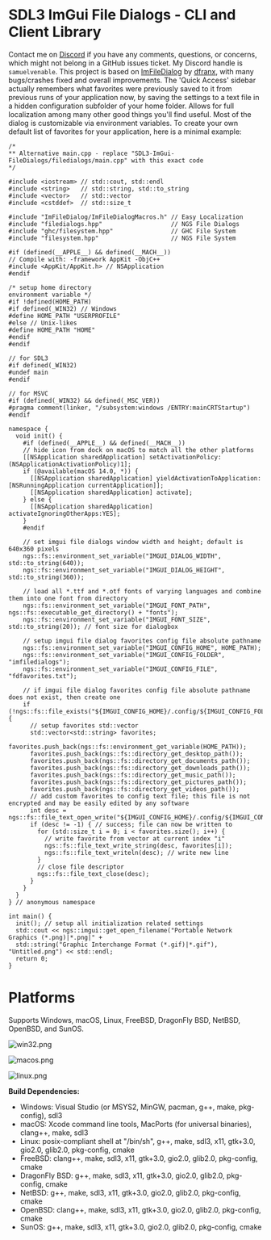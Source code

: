 # SDL3 ImGui File Dialogs - CLI and Client Library

Contact me on [Discord](https://discord.com) if you have any comments, questions, or concerns, which might not belong in a GitHub issues ticket. My Discord handle is `samuelvenable`. This project is based on [ImFileDialog](https://github.com/dfranx/ImFileDialog) by [dfranx](https://github.com/dfranx), with many bugs/crashes fixed and overall improvements. The 'Quick Access' sidebar actually remembers what favorites were previously saved to it from previous runs of your application now, by saving the settings to a text file in a hidden configuration subfolder of your home folder. Allows for full localization among many other good things you'll find useful. Most of the dialog is customizable via environment variables. To create your own default list of favorites for your application, here is a minimal example:

```
/*
** Alternative main.cpp - replace "SDL3-ImGui-FileDialogs/filedialogs/main.cpp" with this exact code
*/

#include <iostream> // std::cout, std::endl
#include <string>   // std::string, std::to_string
#include <vector>   // std::vector
#include <cstddef>  // std::size_t

#include "ImFileDialog/ImFileDialogMacros.h" // Easy Localization
#include "filedialogs.hpp"                   // NGS File Dialogs
#include "ghc/filesystem.hpp"                // GHC File System
#include "filesystem.hpp"                    // NGS File System

#if (defined(__APPLE__) && defined(__MACH__))
// Compile with: -framework AppKit -ObjC++
#include <AppKit/AppKit.h> // NSApplication
#endif

/* setup home directory
environment variable */
#if !defined(HOME_PATH)
#if defined(_WIN32) // Windows
#define HOME_PATH "USERPROFILE"
#else // Unix-likes
#define HOME_PATH "HOME"
#endif
#endif

// for SDL3
#if defined(_WIN32)
#undef main
#endif

// for MSVC
#if (defined(_WIN32) && defined(_MSC_VER))
#pragma comment(linker, "/subsystem:windows /ENTRY:mainCRTStartup")
#endif

namespace {
  void init() {
    #if (defined(__APPLE__) && defined(__MACH__))
    // hide icon from dock on macOS to match all the other platforms
    [[NSApplication sharedApplication] setActivationPolicy:(NSApplicationActivationPolicy)1];
    if (@available(macOS 14.0, *)) {
      [[NSApplication sharedApplication] yieldActivationToApplication:[NSRunningApplication currentApplication]];
      [[NSApplication sharedApplication] activate];
    } else {
      [[NSApplication sharedApplication] activateIgnoringOtherApps:YES];
    }
    #endif

    // set imgui file dialogs window width and height; default is 640x360 pixels
    ngs::fs::environment_set_variable("IMGUI_DIALOG_WIDTH", std::to_string(640));
    ngs::fs::environment_set_variable("IMGUI_DIALOG_HEIGHT", std::to_string(360));
    
    // load all *.ttf and *.otf fonts of varying languages and combine them into one font from directory
    ngs::fs::environment_set_variable("IMGUI_FONT_PATH", ngs::fs::executable_get_directory() + "fonts");
    ngs::fs::environment_set_variable("IMGUI_FONT_SIZE", std::to_string(20)); // font size for dialogbox

    // setup imgui file dialog favorites config file absolute pathname
    ngs::fs::environment_set_variable("IMGUI_CONFIG_HOME", HOME_PATH);
    ngs::fs::environment_set_variable("IMGUI_CONFIG_FOLDER", "imfiledialogs");
    ngs::fs::environment_set_variable("IMGUI_CONFIG_FILE", "fdfavorites.txt");
    
    // if imgui file dialog favorites config file absolute pathname does not exist, then create one
    if (!ngs::fs::file_exists("${IMGUI_CONFIG_HOME}/.config/${IMGUI_CONFIG_FOLDER}/${IMGUI_CONFIG_FILE}")) {
      // setup favorites std::vector
      std::vector<std::string> favorites;
      favorites.push_back(ngs::fs::environment_get_variable(HOME_PATH));
      favorites.push_back(ngs::fs::directory_get_desktop_path());
      favorites.push_back(ngs::fs::directory_get_documents_path());
      favorites.push_back(ngs::fs::directory_get_downloads_path());
      favorites.push_back(ngs::fs::directory_get_music_path());
      favorites.push_back(ngs::fs::directory_get_pictures_path());
      favorites.push_back(ngs::fs::directory_get_videos_path());
      // add custom favorites to config text file; this file is not encrypted and may be easily edited by any software
      int desc = ngs::fs::file_text_open_write("${IMGUI_CONFIG_HOME}/.config/${IMGUI_CONFIG_FOLDER}/${IMGUI_CONFIG_FILE}");
      if (desc != -1) { // success; file can now be written to
        for (std::size_t i = 0; i < favorites.size(); i++) {
          // write favorite from vector at current index "i"
          ngs::fs::file_text_write_string(desc, favorites[i]);
          ngs::fs::file_text_writeln(desc); // write new line
        }
        // close file descriptor    
        ngs::fs::file_text_close(desc);
      }
    }
  }
} // anonymous namespace

int main() {
  init(); // setup all initialization related settings
  std::cout << ngs::imgui::get_open_filename("Portable Network Graphics (*.png)|*.png|" +
  std::string("Graphic Interchange Format (*.gif)|*.gif"), "Untitled.png") << std::endl;
  return 0;
}
```

# Platforms

Supports Windows, macOS, Linux, FreeBSD, DragonFly BSD, NetBSD, OpenBSD, and SunOS.

![win32.png](win32.png)

![macos.png](macos.png)

![linux.png](linux.png)

**Build Dependencies:**
- Windows: Visual Studio (or MSYS2, MinGW, pacman, g++, make, pkg-config), sdl3
- macOS: Xcode command line tools, MacPorts (for universal binaries), clang++, make, sdl3
- Linux: posix-compliant shell at "/bin/sh", g++, make, sdl3, x11, gtk+3.0, gio2.0, glib2.0, pkg-config, cmake
- FreeBSD: clang++, make, sdl3, x11, gtk+3.0, gio2.0, glib2.0, pkg-config, cmake
- DragonFly BSD: g++, make, sdl3, x11, gtk+3.0, gio2.0, glib2.0, pkg-config, cmake
- NetBSD: g++, make, sdl3, x11, gtk+3.0, gio2.0, glib2.0, pkg-config, cmake
- OpenBSD: clang++, make, sdl3, x11, gtk+3.0, gio2.0, glib2.0, pkg-config, cmake
- SunOS: g++, make, sdl3, x11, gtk+3.0, gio2.0, glib2.0, pkg-config, cmake

